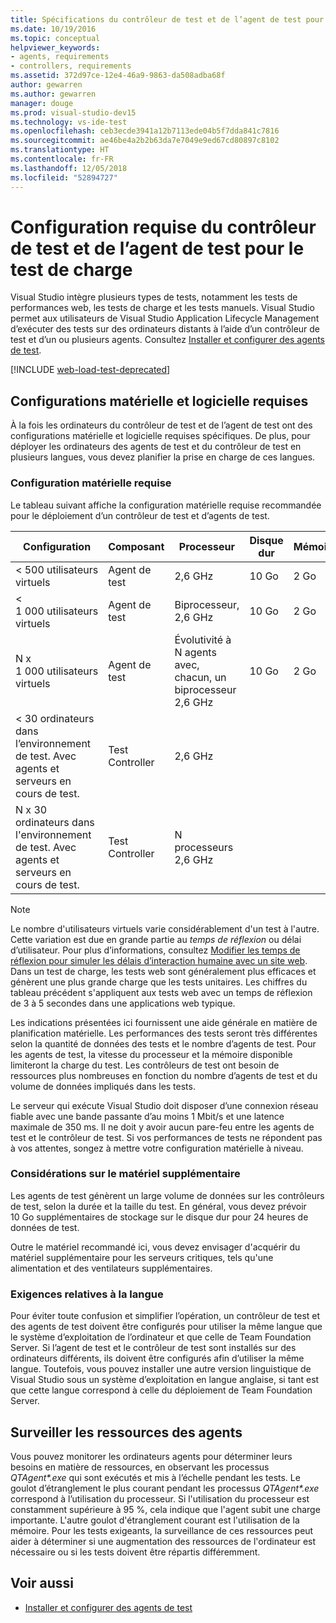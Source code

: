 ```yaml
---
title: Spécifications du contrôleur de test et de l’agent de test pour les tests de charge dans Visual Studio
ms.date: 10/19/2016
ms.topic: conceptual
helpviewer_keywords:
- agents, requirements
- controllers, requirements
ms.assetid: 372d97ce-12e4-46a9-9863-da508adba68f
author: gewarren
ms.author: gewarren
manager: douge
ms.prod: visual-studio-dev15
ms.technology: vs-ide-test
ms.openlocfilehash: ceb3ecde3941a12b7113ede04b5f7dda841c7816
ms.sourcegitcommit: ae46be4a2b2b63da7e7049e9ed67cd80897c8102
ms.translationtype: HT
ms.contentlocale: fr-FR
ms.lasthandoff: 12/05/2018
ms.locfileid: "52894727"
---
```

# <a name="test-controller-and-test-agent-requirements-for-load-testing"></a>Configuration requise du contrôleur de test et de l’agent de test pour le test de charge

Visual Studio intègre plusieurs types de tests, notamment les tests de performances web, les tests de charge et les tests manuels. Visual Studio permet aux utilisateurs de Visual Studio Application Lifecycle Management d’exécuter des tests sur des ordinateurs distants à l’aide d’un contrôleur de test et d’un ou plusieurs agents. Consultez [Installer et configurer des agents de test](../test/lab-management/install-configure-test-agents.md).

[!INCLUDE [web-load-test-deprecated](includes/web-load-test-deprecated.md)]

## <a name="hardware-and-software-requirements"></a>Configurations matérielle et logicielle requises

À la fois les ordinateurs du contrôleur de test et de l’agent de test ont des configurations matérielle et logicielle requises spécifiques. De plus, pour déployer les ordinateurs des agents de test et du contrôleur de test en plusieurs langues, vous devez planifier la prise en charge de ces langues.

### <a name="hardware-requirements"></a>Configuration matérielle requise

Le tableau suivant affiche la configuration matérielle requise recommandée pour le déploiement d’un contrôleur de test et d’agents de test.

|**Configuration**|**Composant**|**Processeur**|**Disque dur**|**Mémoire**|
|-|-------------------|-|------------|-|
|< 500 utilisateurs virtuels|Agent de test|2,6 GHz|10 Go|2 Go|
|< 1 000 utilisateurs virtuels|Agent de test|Biprocesseur, 2,6 GHz|10 Go|2 Go|
|N x 1 000 utilisateurs virtuels|Agent de test|Évolutivité à N agents avec, chacun, un biprocesseur 2,6 GHz|10 Go|2 Go|
|\< 30 ordinateurs dans l’environnement de test. Avec agents et serveurs en cours de test.|Test Controller|2,6 GHz|||
|N x 30 ordinateurs dans l'environnement de test. Avec agents et serveurs en cours de test.|Test Controller|N processeurs 2,6 GHz|||

> [!NOTE]
> Le nombre d'utilisateurs virtuels varie considérablement d'un test à l'autre. Cette variation est due en grande partie au *temps de réflexion* ou délai d’utilisateur. Pour plus d’informations, consultez [Modifier les temps de réflexion pour simuler les délais d’interaction humaine avec un site web](../test/edit-think-times-in-load-test-scenarios.md). Dans un test de charge, les tests web sont généralement plus efficaces et génèrent une plus grande charge que les tests unitaires. Les chiffres du tableau précédent s'appliquent aux tests web avec un temps de réflexion de 3 à 5 secondes dans une applications web typique.

Les indications présentées ici fournissent une aide générale en matière de planification matérielle. Les performances des tests seront très différentes selon la quantité de données des tests et le nombre d’agents de test. Pour les agents de test, la vitesse du processeur et la mémoire disponible limiteront la charge du test. Les contrôleurs de test ont besoin de ressources plus nombreuses en fonction du nombre d’agents de test et du volume de données impliqués dans les tests.

Le serveur qui exécute Visual Studio doit disposer d’une connexion réseau fiable avec une bande passante d’au moins 1 Mbit/s et une latence maximale de 350 ms. Il ne doit y avoir aucun pare-feu entre les agents de test et le contrôleur de test. Si vos performances de tests ne répondent pas à vos attentes, songez à mettre votre configuration matérielle à niveau.

### <a name="additional-hardware-considerations"></a>Considérations sur le matériel supplémentaire

Les agents de test génèrent un large volume de données sur les contrôleurs de test, selon la durée et la taille du test. En général, vous devez prévoir 10 Go supplémentaires de stockage sur le disque dur pour 24 heures de données de test.

Outre le matériel recommandé ici, vous devez envisager d'acquérir du matériel supplémentaire pour les serveurs critiques, tels qu'une alimentation et des ventilateurs supplémentaires.

### <a name="language-requirements"></a>Exigences relatives à la langue

Pour éviter toute confusion et simplifier l’opération, un contrôleur de test et des agents de test doivent être configurés pour utiliser la même langue que le système d’exploitation de l’ordinateur et que celle de Team Foundation Server. Si l’agent de test et le contrôleur de test sont installés sur des ordinateurs différents, ils doivent être configurés afin d’utiliser la même langue. Toutefois, vous pouvez installer une autre version linguistique de Visual Studio sous un système d’exploitation en langue anglaise, si tant est que cette langue correspond à celle du déploiement de Team Foundation Server.

## <a name="monitor-agent-resources"></a>Surveiller les ressources des agents

Vous pouvez monitorer les ordinateurs agents pour déterminer leurs besoins en matière de ressources, en observant les processus *QTAgent\*.exe* qui sont exécutés et mis à l’échelle pendant les tests. Le goulot d’étranglement le plus courant pendant les processus *QTAgent\*.exe* correspond à l’utilisation du processeur. Si l'utilisation du processeur est constamment supérieure à 95 %, cela indique que l'agent subit une charge importante. L'autre goulot d'étranglement courant est l'utilisation de la mémoire. Pour les tests exigeants, la surveillance de ces ressources peut aider à déterminer si une augmentation des ressources de l'ordinateur est nécessaire ou si les tests doivent être répartis différemment.

## <a name="see-also"></a>Voir aussi

- [Installer et configurer des agents de test](../test/lab-management/install-configure-test-agents.md)